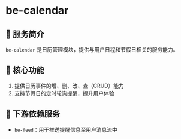 # be-calendar

## 📌 服务简介

`be-calendar` 是日历管理模块，提供与用户日程和节假日相关的服务能力。

## 🎯 核心功能

1. 提供日历事件的增、删、改、查（CRUD）能力
2. 支持节假日的定时轮询提醒，提升用户体验

## 🔗 下游依赖服务

- `be-feed`：用于推送提醒信息至用户消息流中
